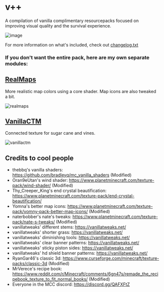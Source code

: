 # v++
A compilation of vanilla complimentary resourcepacks focused on improving visual quality and the survival experience.

![image](https://user-images.githubusercontent.com/16228717/139354701-99ff5aa0-9374-4756-8d9c-48826e6e77f5.png)

For more information on what's included, check out [changelog.txt](https://github.com/Godlander/vpp/blob/main/changelog.txt)

### If you don't want the entire pack, here are my own separate modules:

## [RealMaps](https://github.com/Godlander/vpp/blob/main/RealMaps.zip)
More realistic map colors using a core shader.
Map icons are also tweaked a bit.

![realmaps](https://media.discordapp.net/attachments/834866130585387009/903396347640688640/unknown.png?width=763&height=676)

## [VanillaCTM](https://github.com/Godlander/vpp/blob/main/VanillaCTM.zip)
Connected texture for sugar cane and vines.

![vanillactm](https://user-images.githubusercontent.com/16228717/139353051-85878743-5147-485b-941d-517ffae4be04.png)

## Credits to cool people
- thebbq's vanilla shaders: https://github.com/bradleyq/mc_vanilla_shaders (Modified)
- Oran9eUtan's wind shader: https://www.planetminecraft.com/texture-pack/wind-shader/ (Modified)
- Thy_Creeper_King's end crystal beautification: https://www.planetminecraft.com/texture-pack/end-crystal-beautification/
- Yomna's better map icons: https://www.planetminecraft.com/texture-pack/yomny-pack-better-map-icons/ (Modified)
- naterbobber's nate's tweaks: https://www.planetminecraft.com/texture-pack/nate-s-tweaks/ (Modified)
- vanillatweaks' different stems: https://vanillatweaks.net/
- vanillatweaks' shorter grass: https://vanillatweaks.net/
- vanillatweaks' diminishing tools: https://vanillatweaks.net/
- vanillatweaks' clear banner patterns: https://vanillatweaks.net/
- vanillatweaks' sticky piston sides: https://vanillatweaks.net/
- vanillatweaks' hd shield banner patterns: https://vanillatweaks.net/
- RyanGar46's classic 3d: https://www.curseforge.com/minecraft/texture-packs/classic-3d (Modified)
- MrVerece's recipe book: https://www.reddit.com/r/Minecraft/comments/6gn47s/remade_the_recipebook_texture_to_fit_normal_books/ (Modified)
- Everyone in the MCC discord: https://discord.gg/QAFXFtZ
